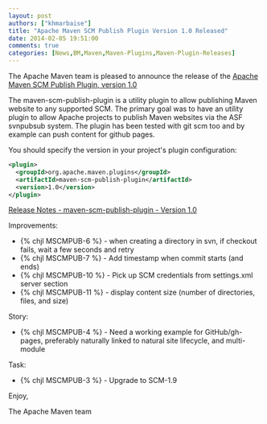 ```yaml
---
layout: post
authors: ["khmarbaise"]
title: "Apache Maven SCM Publish Plugin Version 1.0 Released"
date: 2014-02-05 19:51:00
comments: true
categories: [News,BM,Maven,Maven-Plugins,Maven-Plugin-Releases]
---
```

The Apache Maven team is pleased to announce the release of the 
[Apache Maven SCM Publish Plugin, version 1.0](https://maven.apache.org/plugins/maven-scm-publish-plugin/)

The maven-scm-publish-plugin is a utility plugin to allow publishing Maven 
website to any supported SCM. The primary goal was to have an utility plugin 
to allow Apache projects to publish Maven websites via the ASF svnpubsub 
system. The plugin has been tested with git scm too and by example can push 
content for github pages.


You should specify the version in your project's plugin configuration:

``` xml
<plugin>
  <groupId>org.apache.maven.plugins</groupId>
  <artifactId>maven-scm-publish-plugin</artifactId>
  <version>1.0</version>
</plugin>
```
<!-- more -->

[Release Notes - maven-scm-publish-plugin - Version 1.0](http://jira.codehaus.org/secure/ReleaseNote.jspa?projectId=12730&styleName=Html&version=18940)

Improvements:

 * {% chjl MSCMPUB-6 %} - when creating a directory in svn, if checkout fails, wait 
a few seconds and retry
 * {% chjl MSCMPUB-7 %} - Add timestamp when commit starts (and ends)
 * {% chjl MSCMPUB-10 %} - Pick up SCM credentials from settings.xml server section
 * {% chjl MSCMPUB-11 %} - display content size (number of directories, files, and size)

Story:

 * {% chjl MSCMPUB-4 %} - Need a working example for GitHub/gh-pages, preferably 
naturally linked to natural site lifecycle, and multi-module

Task:

 * {% chjl MSCMPUB-3 %} - Upgrade to SCM-1.9

Enjoy,

The Apache Maven team
